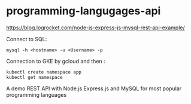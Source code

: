 # programming-langugages-api
https://blog.logrocket.com/node-js-express-js-mysql-rest-api-example/

Connect to SQL:

```
mysql -h <hostname> -u <Username> -p
```

Connection to GKE by gcloud and then :

```
kubectl create namespace app
kubectl get namespace 
```

A demo REST API with Node.js Express.js and MySQL for most popular programming languages
